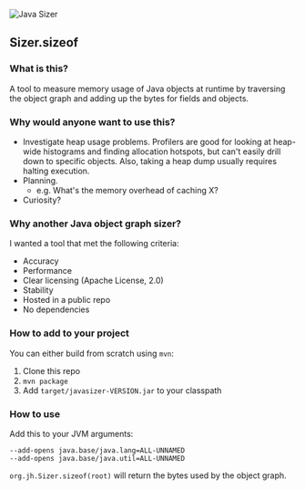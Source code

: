 ![Java Sizer](https://travis-ci.org/hoffrocket/javasizer.png)

## Sizer.sizeof

### What is this?

A tool to measure memory usage of Java objects at runtime by traversing the object graph and adding up the bytes for fields and objects.

### Why would anyone want to use this?

- Investigate heap usage problems. Profilers are good for looking at heap-wide histograms and finding allocation hotspots, but can't easily drill down to specific objects. Also, taking a heap dump usually requires halting execution.
- Planning.
  - e.g. What's the memory overhead of caching X?
- Curiosity?

### Why another Java object graph sizer?

I wanted a tool that met the following criteria:

- Accuracy
- Performance
- Clear licensing (Apache License, 2.0)
- Stability
- Hosted in a public repo
- No dependencies

### How to add to your project

You can either build from scratch using `mvn`:

1. Clone this repo
2. `mvn package`
3. Add `target/javasizer-VERSION.jar` to your classpath

### How to use

Add this to your JVM arguments:
```
--add-opens java.base/java.lang=ALL-UNNAMED
--add-opens java.base/java.util=ALL-UNNAMED
```


`org.jh.Sizer.sizeof(root)` will return the bytes used by the object graph.
